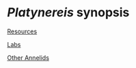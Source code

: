 # *Platynereis* synopsis

[Resources](resources.md)

[Labs](labs.md)

[Other Annelids](other_annelids.md)
